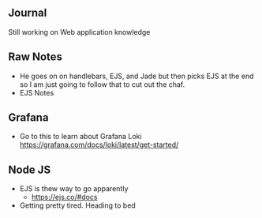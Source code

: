 ## Journal
Still working on Web application knowledge 

## Raw Notes
- He goes on on handlebars, EJS, and Jade but then picks EJS at the end so I am just going to follow that to cut out the chaf.
- EJS Notes


## Grafana
- Go to this to learn about Grafana Loki https://grafana.com/docs/loki/latest/get-started/

## Node JS
- EJS is thew way to go apparently
	- https://ejs.co/#docs
- Getting pretty tired. Heading to bed

